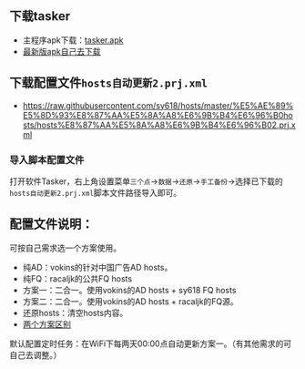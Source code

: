 ## 下载tasker
* 主程序apk下载：[tasker.apk](http://ss619.ys168.com/)
* [最新版apk自己去下载](https://forum.mobilism.org/search.php?keywords=tasker&terms=all&author=&sc=1&sf=titleonly&sr=topics&sk=t&sd=d&st=0&ch=300&t=0&submit=Search)

## 下载配置文件`hosts自动更新2.prj.xml`
* https://raw.githubusercontent.com/sy618/hosts/master/%E5%AE%89%E5%8D%93%E8%87%AA%E5%8A%A8%E6%9B%B4%E6%96%B0hosts/hosts%E8%87%AA%E5%8A%A8%E6%9B%B4%E6%96%B02.prj.xml

### 导入脚本配置文件
打开软件Tasker，右上角设置菜单`三个点`→`数据`→`还原`→`手工备份`→选择已下载的`hosts自动更新2.prj.xml`脚本文件路径导入即可。

## 配置文件说明：
可按自己需求选一个方案使用。
* 纯AD：vokins的针对中国广告AD hosts。
* 纯FQ：racaljk的公共FQ hosts
* 方案一：二合一。使用vokins的AD hosts + sy618 FQ hosts
* 方案二：二合一。使用vokins的AD hosts + racaljk的FQ源。
* 还原hosts：清空hosts内容。
* [两个方案区别](https://github.com/sy618/hosts/blob/master/md/hosts%E8%AE%A2%E9%98%85%E6%96%B9%E6%A1%88.md)

默认配置定时任务：在WiFi下每两天00:00点自动更新方案一。（有其他需求的可自己去调整。）


